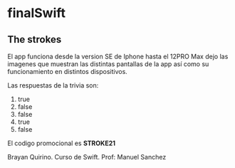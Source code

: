 # finalSwift

## The strokes

El app funciona desde la version SE de Iphone hasta el 12PRO Max dejo las imagenes que muestran las distintas pantallas de la app así como su funcionamiento en distintos dispositivos.

Las respuestas de la trivia son:
1. true
2. false
3. false
4. true
5. false

El codigo promocional es **STROKE21**


Brayan Quirino.
Curso de Swift.
Prof: Manuel Sanchez

